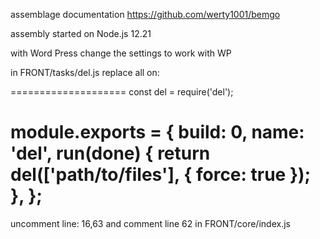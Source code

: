 assemblage documentation https://github.com/werty1001/bemgo

assembly started on Node.js 12.21

with Word Press
change the settings to work with WP

in FRONT/tasks/del.js replace all on: 

====================
const del = require('del');

module.exports = {
    build: 0,
    name: 'del',
    run(done) {
        return del(['path/to/files'], { force: true });
    },
};
====================

uncomment line: 16,63 and comment line 62 in FRONT/core/index.js 
